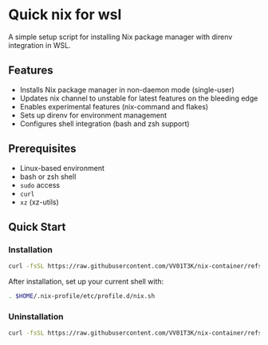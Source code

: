 # Quick nix for wsl

A simple setup script for installing Nix package manager with direnv integration in WSL.

## Features

- Installs Nix package manager in non-daemon mode (single-user)
- Updates nix channel to unstable for latest features on the bleeding edge
- Enables experimental features (nix-command and flakes)
- Sets up direnv for environment management
- Configures shell integration (bash and zsh support)

## Prerequisites

- Linux-based environment
- bash or zsh shell
- `sudo` access
- `curl`
- `xz` (xz-utils)

## Quick Start

### Installation
```bash
curl -fsSL https://raw.githubusercontent.com/VV01T3K/nix-container/refs/heads/nix-wsl/install.sh | sh
```

After installation, set up your current shell with:
```bash
. $HOME/.nix-profile/etc/profile.d/nix.sh
```

### Uninstallation
```bash
curl -fsSL https://raw.githubusercontent.com/VV01T3K/nix-container/refs/heads/nix-wsl/uninstall.sh | sh
```